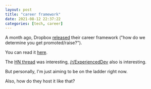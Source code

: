 ```yaml
---
layout: post
title: "career framework"
date: 2021-08-12 22:37:22
categories: [tech, career]
---
```


A month ago, Dropbox [released](https://dropbox.tech/infrastructure/sharing-our-engineering-career-framework-with-the-world) their career framework ("how do we determine you get promoted/raise?"). 

<!--break-->

You can read it [here](https://dropbox.github.io/dbx-career-framework/).

The [HN thread](https://news.ycombinator.com/item?id=27817519) was interesting, [/r/ExperiencedDev](https://www.reddit.com/r/ExperiencedDevs/comments/oj94lm/dropbox_shares_their_engineering_career_framework/) also is interesting.

But personally, I'm just aiming to be on the ladder right now.

Also, how do they host it like that?

